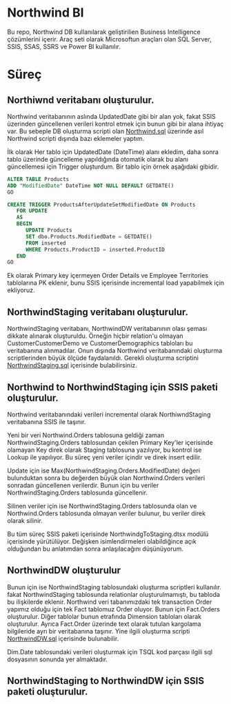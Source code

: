 # Northwind BI

Bu repo, Northwind DB kullanılarak geliştirilien Business Intelligence çözümlerini içerir. Araç seti olarak Microsoftun araçları olan SQL Server, SSIS, SSAS, SSRS ve Power BI kullanılır.

# Süreç

## Northiwnd veritabanı oluşturulur.
   
Northwind veritabanının aslında UpdatedDate gibi bir alan yok, fakat SSIS üzerinden güncellenen verileri kontrol etmek için bunun gibi bir alana ihtiyaç var. Bu sebeple DB oluşturma scripti olan [Northwind.sql](./Northwind.sql) üzerinde asıl Northwind scripti dışında bazı eklemeler yaptım. 

İlk olarak Her tablo için UpdatedDate (DateTime) alanı ekledim, daha sonra tablo üzerinde güncelleme yapıldığında otomatik olarak bu alanı güncellemesi için Trigger oluşturdum. Bir tablo için örnek aşağıdaki gibidir.

```sql
ALTER TABLE Products
ADD "ModifiedDate" DateTime NOT NULL DEFAULT GETDATE()
GO

CREATE TRIGGER ProductsAfterUpdateSetModifiedDate ON Products
   FOR UPDATE
   AS
   BEGIN
      UPDATE Products
      SET dbo.Products.ModifiedDate = GETDATE()
      FROM inserted
      WHERE Products.ProductID = inserted.ProductID
   END
GO
```

Ek olarak Primary key içermeyen Order Details ve Employee Territories tablolarına PK eklenir, bunu SSIS içerisinde incremental load yapabilmek için ekliyoruz.

## NorthwindStaging veritabanı oluşturulur.

NorthwindStaging veritabanı, NorthwindDW veritabanının olası şeması dikkate alınarak oluşturuldu. Örneğin hiçbir relation'u olmayan CustomerCustomerDemo ve CustomerDemographics tabloları bu veritabanına alınmadılar. Onun dışında Northwind veritabanındaki oluşturma scriptlerinden büyük ölçüde faydalanıldı. Gerekli oluşturma scriptini [NorthwindStaging.sql](./NorthwindStaging.sql) içerisinde bulabilirsiniz.


## Northwind to NorthwindStaging için SSIS paketi oluşturulur.

Northwind veritabanındaki verileri incremental olarak NorthiwndStaging veritabanına SSIS ile taşınır. 

Yeni bir veri Northwind.Orders tablosuna geldiği zaman NorthwindStaging.Orders tablosundan çekilen Primary Key'ler içerisinde olamayan Key direk olarak Staging tablosuna yazılıyor, bu kontrol ise Lookup ile yapılıyor. Bu süreç yeni veriler içindir ve direk insert edilir. 

Update için ise Max(NorthwindStaging.Orders.ModifiedDate) değeri bulunduktan sonra bu değerden büyük olan Northwind.Orders verileri sonradan güncellenen verilerdir. Bunun için bu veriler NorthwindStaging.Orders tablosunda güncellenir.

Silinen veriler için ise NorthwindStaging.Orders tablosunda olan ve Northwind.Orders tablosunda olmayan veriler bulunur, bu veriler direk olarak silinir. 

Bu tüm süreç SSIS paketi içerisinde NorthwindgToStaging.dtsx modülü içerisinde yürütülüyor. Değişken isimlendirmeleri olabildiğince açık olduğundan bu anlatımdan sonra anlaşılacağını düşünüyorum.

## NorthwindDW oluşturulur

Bunun için ise NorthwindStaging tablosundaki oluşturma scriptleri kullanılır. fakat NorthwindStaging tablosunda relationlar oluşturulmamıştı, bu tabloda bu ilişkilerde eklenir. Northwind veri tabanımızdaki tek transaction Order yapımız olduğu için tek Fact tablomuz Order oluyor. Bunun için Fact.Orders oluşturulur. Diğer tablolar bunun etrafında Dimension tabloları olarak oluşturulur. Ayrıca Fact.Order üzerinde text olarak tutulan kargolama bilgileride ayrı bir veritabanına taşınır. Yine ilgili oluşturma scripti [NorthwindDW.sql](./NorthwindDW.sql) içerisinde bulunabilir. 

Dim.Date tablosundaki verileri oluşturmak için TSQL kod parçası ilgili sql dosyasının sonunda yer almaktadır.


## NorthwindStaging to NorthwindDW için SSIS paketi oluşturulur.

